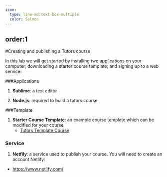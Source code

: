 ```yaml
---
icon:
  type: line-md:text-box-multiple
  color: Salmon
---
```

order:1
---

#Creating and publishing a Tutors course

In this lab we will get started by installing two applications on your computer; downloading a starter course template; and signing up to a web service:

###Applications
1. **Sublime**: a text editor

1. **Node.js**: required to build a tutors course

###Template
1. **Starter Course Template**: an example course template which can be modified for your course 
 	- [Tutors Template Course](./archives/tutors-starter.zip)

### Service

1. **Netfily**: a service used to publish your course.
 You will need to create an account Netlify:
 
 - <https://www.netlify.com/>
